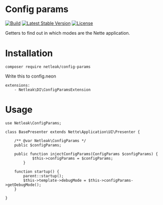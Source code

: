 # Config params

[![Build](https://gitlab.zendovo.eu/netleak/config-params/badges/master/pipeline.svg)](https://gitlab.zendovo.eu/netleak/config-params/pipelines)
[![Latest Stable Version](https://poser.pugx.org/netleak/config-params/v/stable)](https://packagist.org/packages/netleak/config-params)
[![License](https://poser.pugx.org/netleak/config-params/license)](https://packagist.org/packages/netleak/config-params)

Getters to find out in which modes are the Nette application.

# Installation
```
composer require netleak/config-params
```

Write this to config.neon
```
extensions:
    - Netleak\DI\ConfigParamsExtension
```
    
# Usage
```
use Netleak\ConfigParams;

class BasePresenter extends Nette\Application\UI\Presenter {

	/** @var Netleak\ConfigParams */
	public $configParams;
	
	public function injectConfigParams(ConfigParams $configParams) {
        	$this->configParams = $configParams;
    	}

	function startup() {
		parent::startup();
		$this->template->debugMode = $this->configParams->getDebugMode();
	}

}
```
